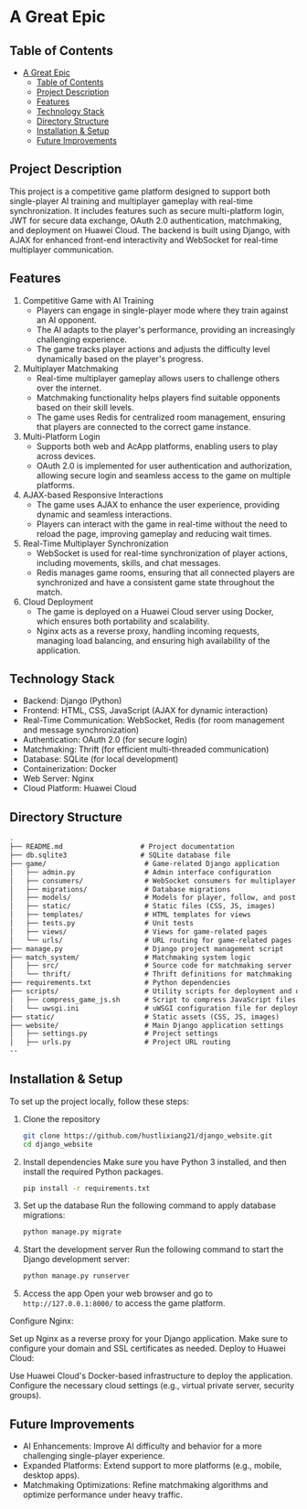 # A Great Epic

## Table of Contents

- [A Great Epic](#a-great-epic)
  - [Table of Contents](#table-of-contents)
  - [Project Description](#project-description)
  - [Features](#features)
  - [Technology Stack](#technology-stack)
  - [Directory Structure](#directory-structure)
  - [Installation \& Setup](#installation--setup)
  - [Future Improvements](#future-improvements)

## Project Description

This project is a competitive game platform designed to support both single-player AI training and multiplayer gameplay with real-time synchronization. It includes features such as secure multi-platform login, JWT for secure data exchange, OAuth 2.0 authentication, matchmaking, and deployment on Huawei Cloud. The backend is built using Django, with AJAX for enhanced front-end interactivity and WebSocket for real-time multiplayer communication.

## Features

1. Competitive Game with AI Training
    * Players can engage in single-player mode where they train against an AI opponent.
    * The AI adapts to the player's performance, providing an increasingly challenging experience.
    * The game tracks player actions and adjusts the difficulty level dynamically based on the player's progress.
2. Multiplayer Matchmaking
   * Real-time multiplayer gameplay allows users to challenge others over the internet.
   * Matchmaking functionality helps players find suitable opponents based on their skill levels.
   * The game uses Redis for centralized room management, ensuring that players are connected to the correct game instance.
3. Multi-Platform Login
   * Supports both web and AcApp platforms, enabling users to play across devices.
   * OAuth 2.0 is implemented for user authentication and authorization, allowing secure login and seamless access to the game on multiple platforms.
4. AJAX-based Responsive Interactions
   * The game uses AJAX to enhance the user experience, providing dynamic and seamless interactions.
   * Players can interact with the game in real-time without the need to reload the page, improving gameplay and reducing wait times.
5. Real-Time Multiplayer Synchronization
   * WebSocket is used for real-time synchronization of player actions, including movements, skills, and chat messages.
   * Redis manages game rooms, ensuring that all connected players are synchronized and have a consistent game state throughout the match.
6. Cloud Deployment
   * The game is deployed on a Huawei Cloud server using Docker, which ensures both portability and scalability.
   * Nginx acts as a reverse proxy, handling incoming requests, managing load balancing, and ensuring high availability of the application.

## Technology Stack

- Backend: Django (Python)
- Frontend: HTML, CSS, JavaScript (AJAX for dynamic interaction)
- Real-Time Communication: WebSocket, Redis (for room management and message synchronization)
- Authentication: OAuth 2.0 (for secure login)
- Matchmaking: Thrift (for efficient multi-threaded communication)
- Database: SQLite (for local development)
- Containerization: Docker
- Web Server: Nginx
- Cloud Platform: Huawei Cloud

## Directory Structure

```txt
.
├── README.md                   # Project documentation
├── db.sqlite3                  # SQLite database file
├── game/                        # Game-related Django application
│   ├── admin.py                 # Admin interface configuration
│   ├── consumers/               # WebSocket consumers for multiplayer
│   ├── migrations/              # Database migrations
│   ├── models/                  # Models for player, follow, and post
│   ├── static/                  # Static files (CSS, JS, images)
│   ├── templates/               # HTML templates for views
│   ├── tests.py                 # Unit tests
│   ├── views/                   # Views for game-related pages
│   └── urls/                    # URL routing for game-related pages
├── manage.py                    # Django project management script
├── match_system/                # Matchmaking system logic
│   ├── src/                     # Source code for matchmaking server
│   └── thrift/                  # Thrift definitions for matchmaking
├── requirements.txt             # Python dependencies
├── scripts/                     # Utility scripts for deployment and optimization
│   ├── compress_game_js.sh      # Script to compress JavaScript files
│   └── uwsgi.ini                # uWSGI configuration file for deployment
├── static/                      # Static assets (CSS, JS, images)
├── website/                     # Main Django application settings
│   ├── settings.py              # Project settings
│   ├── urls.py                  # Project URL routing
--
```

## Installation & Setup

To set up the project locally, follow these steps:

1. Clone the repository

    ```bash
    git clone https://github.com/hustlixiang21/django_website.git
    cd django_website
    ```

2. Install dependencies
    Make sure you have Python 3 installed, and then install the required Python packages.

    ```bash
    pip install -r requirements.txt
    ```

3. Set up the database
    Run the following command to apply database migrations:

    ```bash
    python manage.py migrate
    ```

4. Start the development server
    Run the following command to start the Django development server:

    ```bash
    python manage.py runserver
    ```

5. Access the app
   Open your web browser and go to `http://127.0.0.1:8000/` to access the game platform.

Configure Nginx:

Set up Nginx as a reverse proxy for your Django application. Make sure to configure your domain and SSL certificates as needed.
Deploy to Huawei Cloud:

Use Huawei Cloud's Docker-based infrastructure to deploy the application.
Configure the necessary cloud settings (e.g., virtual private server, security groups).

## Future Improvements

* AI Enhancements: Improve AI difficulty and behavior for a more challenging single-player experience.
* Expanded Platforms: Extend support to more platforms (e.g., mobile, desktop apps).
* Matchmaking Optimizations: Refine matchmaking algorithms and optimize performance under heavy traffic.